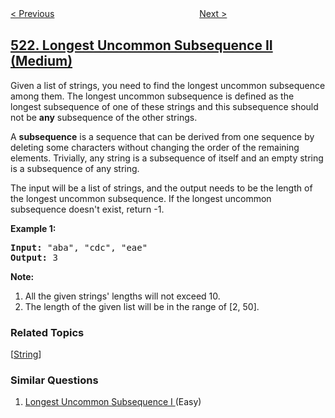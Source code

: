 <!--|This file generated by command(leetcode description); DO NOT EDIT.    |-->
<!--+----------------------------------------------------------------------+-->
<!--|@author    openset <openset.wang@gmail.com>                           |-->
<!--|@link      https://github.com/openset                                 |-->
<!--|@home      https://github.com/tonymontaro/leetcode-hints                        |-->
<!--+----------------------------------------------------------------------+-->

[< Previous](https://github.com/tonymontaro/leetcode-hints/tree/master/problems/longest-uncommon-subsequence-i "Longest Uncommon Subsequence I ")
　　　　　　　　　　　　　　　　
[Next >](https://github.com/tonymontaro/leetcode-hints/tree/master/problems/continuous-subarray-sum "Continuous Subarray Sum")

## [522. Longest Uncommon Subsequence II (Medium)](https://leetcode.com/problems/longest-uncommon-subsequence-ii "最长特殊序列 II")

<p>
Given a list of strings, you need to find the longest uncommon subsequence among them. The longest uncommon subsequence is defined as the longest subsequence of one of these strings and this subsequence should not be <b>any</b> subsequence of the other strings.
</p>

<p>
A <b>subsequence</b> is a sequence that can be derived from one sequence by deleting some characters without changing the order of the remaining elements. Trivially, any string is a subsequence of itself and an empty string is a subsequence of any string.
</p>

<p>
The input will be a list of strings, and the output needs to be the length of the longest uncommon subsequence. If the longest uncommon subsequence doesn't exist, return -1.
</p>

<p><b>Example 1:</b><br />
<pre>
<b>Input:</b> "aba", "cdc", "eae"
<b>Output:</b> 3
</pre>
</p>

<p><b>Note:</b>
<ol>
<li>All the given strings' lengths will not exceed 10.</li>
<li>The length of the given list will be in the range of [2, 50].</li>
</ol>
</p>

### Related Topics
  [[String](https://github.com/tonymontaro/leetcode-hints/tree/master/tag/string/README.md)]

### Similar Questions
  1. [Longest Uncommon Subsequence I ](https://github.com/tonymontaro/leetcode-hints/tree/master/problems/longest-uncommon-subsequence-i) (Easy)

